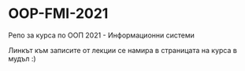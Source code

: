 # OOP-FMI-2021
Репо за курса по ООП 2021 - Информационни системи

Линкът към записите от лекции се намира в страницата на курса в мудъл :)
